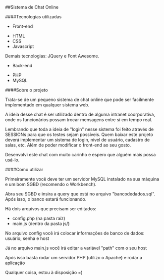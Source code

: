 ##Sistema de Chat Online

####Tecnologias utilizadas

- Front-end

* HTML
* CSS
* Javascript

Demais tecnologias: JQuery e Font Awesome.

- Back-end

* PHP
* MySQL

####Sobre o projeto

Trata-se de um pequeno sistema de chat online que pode ser facilmente implementado em qualquer sistema web.

A ideia desse chat é ser utilizado dentro de alguma intranet coorporativa, onde os funcionários possam trocar mensagens entre si em tempo real.

Lembrando que toda a ideia de "login" nesse sistema foi feito através de SESSIONs para que os testes sejam possíveis. Quem baixar este projeto deverá implementar um sistema de login, nível de usuário, cadastro de salas, etc. Além de poder modificar o front-end ao seu gosto.

Desenvolvi este chat com muito carinho e espero que alguém mais possa usá-lo.

####Como utilizar

Primeiramente você deve ter um servidor MySQL instalado na sua máquina e um bom SGBD (recomendo o Workbench).

Abra seu SGBD e insira a query que está no arquivo "bancodedados.sql". Após isso, o banco estará funcionando.

Há dois arquivos que precisam ser editados:

 - config.php (na pasta raíz)
 - main.js (dentro da pasta js/)
 
 No arquivo config você irá colocar informações de banco de dados: usuário, senha e host
 
 Já no arquivo main.js você irá editar a variável "path" com o seu host
 
 Após isso basta rodar um servidor PHP (utilizo o Apache) e rodar a aplicação
 
 
 Qualquer coisa, estou à disposição =)